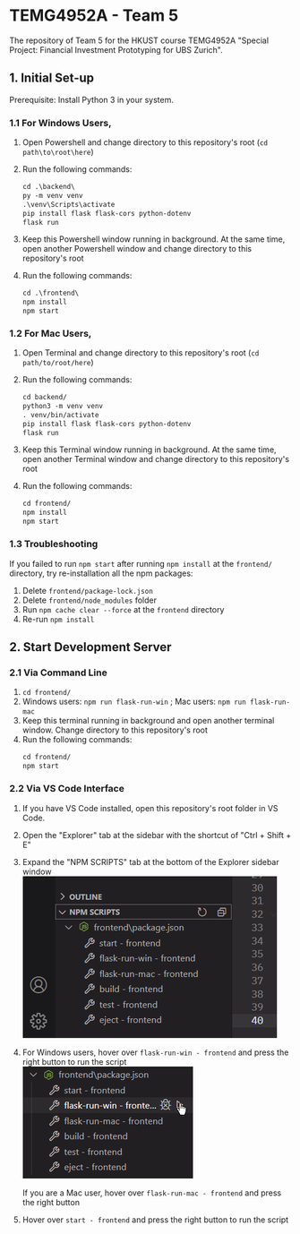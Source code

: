 # TEMG4952A - Team 5

The repository of Team 5 for the HKUST course TEMG4952A "Special Project: Financial Investment Prototyping for UBS Zurich".

## 1. Initial Set-up

Prerequisite: Install Python 3 in your system.

### 1.1 For Windows Users,

1. Open Powershell and change directory to this repository's root (`cd path\to\root\here`)
2. Run the following commands:

   ```
   cd .\backend\
   py -m venv venv
   .\venv\Scripts\activate
   pip install flask flask-cors python-dotenv
   flask run
   ```

3. Keep this Powershell window running in background. At the same time, open another Powershell window and change directory to this repository's root
4. Run the following commands:
   ```
   cd .\frontend\
   npm install
   npm start
   ```

### 1.2 For Mac Users,

1. Open Terminal and change directory to this repository's root (`cd path/to/root/here`)
2. Run the following commands:

   ```
   cd backend/
   python3 -m venv venv
   . venv/bin/activate
   pip install flask flask-cors python-dotenv
   flask run
   ```

3. Keep this Terminal window running in background. At the same time, open another Terminal window and change directory to this repository's root
4. Run the following commands:
   ```
   cd frontend/
   npm install
   npm start
   ```

### 1.3 Troubleshooting

If you failed to run `npm start` after running `npm install` at the `frontend/` directory, try re-installation all the npm packages:

1. Delete `frontend/package-lock.json`
2. Delete `frontend/node_modules` folder
3. Run `npm cache clear --force` at the `frontend` directory
4. Re-run `npm install`

## 2. Start Development Server

### 2.1 Via Command Line

1. `cd frontend/`
2. Windows users: `npm run flask-run-win` ; Mac users: `npm run flask-run-mac`
3. Keep this terminal running in background and open another terminal window. Change directory to this repository's root
4. Run the following commands:
   ```
   cd frontend/
   npm start
   ```

### 2.2 Via VS Code Interface

1. If you have VS Code installed, open this repository's root folder in VS Code.
2. Open the "Explorer" tab at the sidebar with the shortcut of "Ctrl + Shift + E"
3. Expand the "NPM SCRIPTS" tab at the bottom of the Explorer sidebar window
   <br />
   ![npm scripts](./pics/vs_code_npm_scripts.png)
4. For Windows users, hover over `flask-run-win - frontend` and press the right button to run the script
   <br />
   ![npm run flask-run-win](./pics/vs_code_click_flask-run-win.png)

   If you are a Mac user, hover over `flask-run-mac - frontend` and press the right button

5. Hover over `start - frontend` and press the right button to run the script
